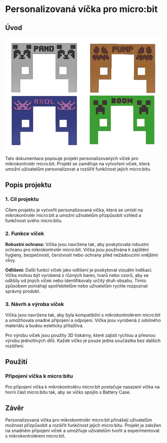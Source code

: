# Personalizovaná víčka pro micro:bit

## Úvod
![foto](https://github.com/pslib-cz/2022-p2a-mme-pppp-JanHousa/blob/main/sldprt%20realizace/minecraft/minecraft.jpg?raw=true)

Tato dokumentace popisuje projekt personalizovaných víček pro mikrokontrolér micro:bit. Projekt se zaměřuje na vytvoření víček, která umožní uživatelům personalizovat a rozšířit funkčnost jejich micro:bitu.

## Popis projektu

### 1. Cíl projektu
Cílem projektu je vytvořit personalizovaná víčka, která se umístí na mikrokontrolér micro:bit a umožní uživatelům přizpůsobit vzhled a funkčnost svého micro:bitu.

### 2. Funkce víček
**Robustní ochrana:** Víčka jsou navržena tak, aby poskytovala robustní ochranu pro mikrokontrolér micro:bit. Víčka jsou používána k zajištění hygieny, bezpečnosti, čerstvosti nebo ochrany před nežádoucími vnějšími vlivy.

**Odlišení:** Další funkcí víček jako odlišení je poskytovat vizuální indikaci. Víčka mohou být vyrobená z různých barev, tvarů nebo vzorů, aby se odlišily od jiných víček nebo identifikovaly určitý druh obsahu. Tímto způsobem pomáhají spotřebitelům nebo uživatelům rychle rozpoznat správný produkt.

### 3. Návrh a výroba víček
Víčka jsou navržena tak, aby byla kompatibilní s mikrokontrolérem micro:bit a umožňovala snadné připojení a odpojení. Víčka jsou vyrobená z odolného materiálu a budou esteticky přitažlivá.

Pro výrobu víček jsou použity 3D tiskárny, které zajistí rychlou a přesnou výrobu jednotlivých dílů. Každé víčko je pouze jedna součástka bez dalších rozšíření.

## Použití

### Připojení víčka k micro:bitu
Pro připojení víčka k mikrokontroléru micro:bit postačuje nasazení víčka na horní část micro:bitu tak, aby se víčko spojilo s Battery Case.

## Závěr

Personalizovaná víčka pro mikrokontrolér micro:bit přinášejí uživatelům možnost přizpůsobit a rozšířit funkčnost jejich micro:bitu. Projekt je založen na snadném připojení víček a umožňuje uživatelům tvořit a experimentovat s mikrokontrolérem micro:bit.

